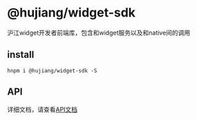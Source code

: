 # @hujiang/widget-sdk

沪江widget开发者前端库，包含和widget服务以及和native间的调用

## install

```
hnpm i @hujiang/widget-sdk -S
```

## API

详细文档，请查看[API文档](docs/api.md)
